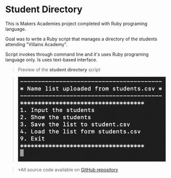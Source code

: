 # Student Directory

This is Makers Academies project completed with Ruby programing language.  

Goal was to write a Ruby script that manages a directory of the students attending "Villains Academy".  

Script invokes through command line and it's uses Ruby programing language only. Is uses text-based interface. 

> Preview of the **student directory** script

> ![Student-Directory](images/studir.png?raw=true "Title")

> *All source code available on [GitHub repository](https://github.com/EdAncerys/student_directory)